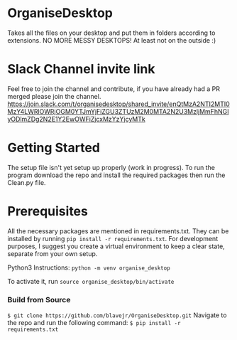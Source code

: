 # OrganiseDesktop

Takes all the files on your desktop and put them in folders according to extensions. NO MORE MESSY DESKTOPS!
At least not on the outside :)

# Slack Channel invite link
Feel free to join the channel and contribute, if you have already had a PR merged please join the channel.
https://join.slack.com/t/organisedesktop/shared_invite/enQtMzA2NTI2MTI0MzY4LWRlOWRjOGM0YTJmYjFiZGU3ZTUzM2M0MTA2N2U3MzljMmFhNGIyODlmZDg2N2E1Y2EwOWFiZjcxMzYzYjcyMTk

# Getting Started

The setup file isn't yet setup up properly (work in progress). To run the program download
the repo and install the required packages then run the Clean.py file.

# Prerequisites
All the necessary packages are mentioned in requirements.txt. They can be installed by
running `pip install -r requirements.txt`. For development purposes, I suggest you create a
virtual environment to keep a clear state, separate from your own setup.

Python3 Instructions:
`python -m venv organise_desktop`

To activate it, run `source organise_desktop/bin/activate`

### Build from Source

`$ git clone https://github.com/blavejr/OrganiseDesktop.git`
Navigate to the repo and run the following command:
`$ pip install -r requirements.txt`
